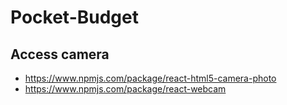 # Pocket-Budget

## Access camera
- https://www.npmjs.com/package/react-html5-camera-photo
- https://www.npmjs.com/package/react-webcam

